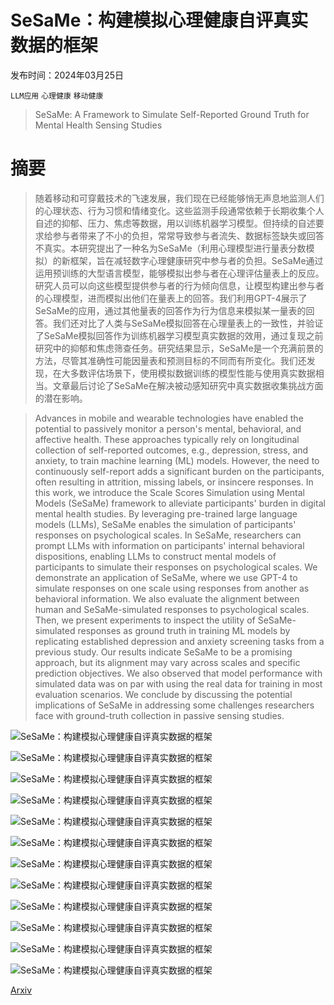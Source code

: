 # SeSaMe：构建模拟心理健康自评真实数据的框架

发布时间：2024年03月25日

`LLM应用` `心理健康` `移动健康`

> SeSaMe: A Framework to Simulate Self-Reported Ground Truth for Mental Health Sensing Studies

# 摘要

> 随着移动和可穿戴技术的飞速发展，我们现在已经能够悄无声息地监测人们的心理状态、行为习惯和情绪变化。这些监测手段通常依赖于长期收集个人自述的抑郁、压力、焦虑等数据，用以训练机器学习模型。但持续的自述要求给参与者带来了不小的负担，常常导致参与者流失、数据标签缺失或回答不真实。本研究提出了一种名为SeSaMe（利用心理模型进行量表分数模拟）的新框架，旨在减轻数字心理健康研究中参与者的负担。SeSaMe通过运用预训练的大型语言模型，能够模拟出参与者在心理评估量表上的反应。研究人员可以向这些模型提供参与者的行为倾向信息，让模型构建出参与者的心理模型，进而模拟出他们在量表上的回答。我们利用GPT-4展示了SeSaMe的应用，通过其他量表的回答作为行为信息来模拟某一量表的回答。我们还对比了人类与SeSaMe模拟回答在心理量表上的一致性，并验证了SeSaMe模拟回答作为训练机器学习模型真实数据的效用，通过复现之前研究中的抑郁和焦虑筛查任务。研究结果显示，SeSaMe是一个充满前景的方法，尽管其准确性可能因量表和预测目标的不同而有所变化。我们还发现，在大多数评估场景下，使用模拟数据训练的模型性能与使用真实数据相当。文章最后讨论了SeSaMe在解决被动感知研究中真实数据收集挑战方面的潜在影响。

> Advances in mobile and wearable technologies have enabled the potential to passively monitor a person's mental, behavioral, and affective health. These approaches typically rely on longitudinal collection of self-reported outcomes, e.g., depression, stress, and anxiety, to train machine learning (ML) models. However, the need to continuously self-report adds a significant burden on the participants, often resulting in attrition, missing labels, or insincere responses. In this work, we introduce the Scale Scores Simulation using Mental Models (SeSaMe) framework to alleviate participants' burden in digital mental health studies. By leveraging pre-trained large language models (LLMs), SeSaMe enables the simulation of participants' responses on psychological scales. In SeSaMe, researchers can prompt LLMs with information on participants' internal behavioral dispositions, enabling LLMs to construct mental models of participants to simulate their responses on psychological scales. We demonstrate an application of SeSaMe, where we use GPT-4 to simulate responses on one scale using responses from another as behavioral information. We also evaluate the alignment between human and SeSaMe-simulated responses to psychological scales. Then, we present experiments to inspect the utility of SeSaMe-simulated responses as ground truth in training ML models by replicating established depression and anxiety screening tasks from a previous study. Our results indicate SeSaMe to be a promising approach, but its alignment may vary across scales and specific prediction objectives. We also observed that model performance with simulated data was on par with using the real data for training in most evaluation scenarios. We conclude by discussing the potential implications of SeSaMe in addressing some challenges researchers face with ground-truth collection in passive sensing studies.

![SeSaMe：构建模拟心理健康自评真实数据的框架](../../../paper_images/2403.17219/x1.png)

![SeSaMe：构建模拟心理健康自评真实数据的框架](../../../paper_images/2403.17219/x2.png)

![SeSaMe：构建模拟心理健康自评真实数据的框架](../../../paper_images/2403.17219/x3.png)

![SeSaMe：构建模拟心理健康自评真实数据的框架](../../../paper_images/2403.17219/x4.png)

![SeSaMe：构建模拟心理健康自评真实数据的框架](../../../paper_images/2403.17219/x5.png)

![SeSaMe：构建模拟心理健康自评真实数据的框架](../../../paper_images/2403.17219/x6.png)

![SeSaMe：构建模拟心理健康自评真实数据的框架](../../../paper_images/2403.17219/x7.png)

![SeSaMe：构建模拟心理健康自评真实数据的框架](../../../paper_images/2403.17219/x8.png)

![SeSaMe：构建模拟心理健康自评真实数据的框架](../../../paper_images/2403.17219/x9.png)

![SeSaMe：构建模拟心理健康自评真实数据的框架](../../../paper_images/2403.17219/x10.png)

![SeSaMe：构建模拟心理健康自评真实数据的框架](../../../paper_images/2403.17219/x11.png)

![SeSaMe：构建模拟心理健康自评真实数据的框架](../../../paper_images/2403.17219/x12.png)

[Arxiv](https://arxiv.org/abs/2403.17219)
